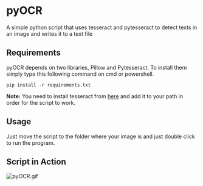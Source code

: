 # pyOCR

A simple python script that uses tesseract and pytesseract to detect texts in an image and writes it to a text file

## Requirements

pyOCR depends on two libraries, Pillow and Pytesseract. To install them simply type this following command on cmd or powershell.

`pip install -r requirements.txt`

**Note:** You need to install tesseract from [here](https://tesseract-ocr.github.io/tessdoc/Downloads.html) and add it to your path in order for the script to work.

## Usage

Just move the script to the folder where your image is and just double click to run the program.

## Script in Action  
![pyOCR.gif](https://i.postimg.cc/rFYsRb56/pyOCR.gif)
